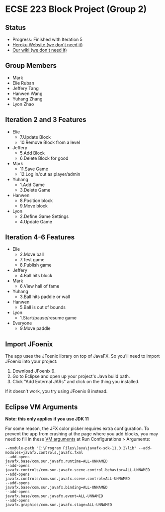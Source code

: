 # ECSE 223 Block Project (Group 2)

## Status
- Progress: Finished with Iteration 5
- [Heroku Website (we don't need it)](http://block223-t02.herokuapp.com)
- [Our wiki (we don't need it)](https://github.com/W2019-ECSE223/ecse223-group-project-p-2/wiki/t02-Wiki-Page)

## Group Members
- Mark
- Elie Ruban
- Jeffery Tang
- Hanwen Wang
- Yuhang Zhang
- Lyon Zhao

## Iteration 2 and 3 Features
- Elie
  - 7.Update Block
  - 10.Remove Block from a level
- Jeffery
  - 5.Add Block
  - 6.Delete Block for good
- Mark
  - 11.Save Game
  - 12.Log in/out as player/admin
- Yuhang
  - 1.Add Game
  - 3.Delete Game
- Hanwen
  - 8.Position block
  - 9.Move block
- Lyon
  - 2.Define Game Settings
  - 4.Update Game

## Iteration 4-6 Features
- Elie
  - 2.Move ball
  - 7.Test game
  - 8.Publish game
- Jeffery
  - 4.Ball hits block
- Mark
  - 6.View hall of fame
- Yuhang
  - 3.Ball hits paddle or wall
- Hanwen
  - 5.Ball is out of bounds
- Lyon
  - 1.Start/pause/resume game
- Everyone
  - 9.Move paddle

## Import JFoenix
The app uses the JFoenix library on top of JavaFX. So you'll need to import JFoenix into your project:
1. Download JFoenix 9.
2. Go to Eclipse and open up your project's Java build path.
3. Click "Add External JARs" and click on the thing you installed.

If it doesn't work, you try using JFoenix 8 instead.

## Eclipse VM Arguments
**Note: this only applies if you use JDK 11**

For some reason, the JFX color picker requires extra configuration. To prevent the app from crashing at the page where you add blocks, you may need to fill in these [VM arguments](https://github.com/jfoenixadmin/JFoenix/issues/889) at Run Configurations > Arguments:
```
--module-path "C:\Program Files\Java\javafx-sdk-11.0.2\lib" --add-modules=javafx.controls,javafx.fxml
--add-opens
javafx.base/com.sun.javafx.runtime=ALL-UNNAMED
--add-opens
javafx.controls/com.sun.javafx.scene.control.behavior=ALL-UNNAMED
--add-opens
javafx.controls/com.sun.javafx.scene.control=ALL-UNNAMED
--add-opens
javafx.base/com.sun.javafx.binding=ALL-UNNAMED
--add-opens
javafx.base/com.sun.javafx.event=ALL-UNNAMED
--add-opens
javafx.graphics/com.sun.javafx.stage=ALL-UNNAMED
```